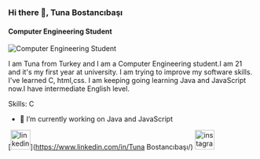 

### Hi there 👋, Tuna Bostancıbaşı
#### Computer Engineering Student
![Computer Engineering Student](https://cdn-images-1.medium.com/fit/t/1600/480/1*jBfA3sQNQCZoMt5MLL8wkw.jpeg)

I am Tuna from Turkey and I am a Computer Engineering student.I am 21 and it's my first year at university. I am trying to improve my software skills. I've learned C, html,css. I am keeping going learning Java and JavaScript now.I have intermediate English level.

Skills: C

- 🔭 I’m currently working on Java and JavaScript 


[<img src='https://cdn.jsdelivr.net/npm/simple-icons@3.0.1/icons/linkedin.svg' alt='linkedin' height='40'>](https://www.linkedin.com/in/Tuna Bostancıbaşı/)  [<img src='https://cdn.jsdelivr.net/npm/simple-icons@3.0.1/icons/instagram.svg' alt='instagram' height='40'>](https://www.instagram.com/tuna.bstcn/)  

